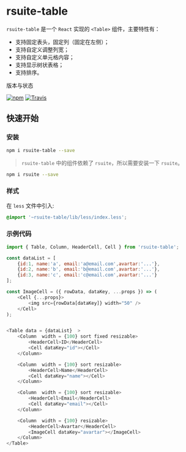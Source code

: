 # rsuite-table

`rsuite-table` 是一个 `React` 实现的 `<Table>` 组件，主要特性有：

- 支持固定表头，固定列（固定在左侧）；
- 支持自定义调整列宽；
- 支持自定义单元格内容；
- 支持显示树状表格；
- 支持排序。

版本与状态

[![npm][npm-badge]][npm] [![Travis][build-badge]][build]

## 快速开始

### 安装

```sh
npm i rsuite-table --save
```

> `rsuite-table` 中的组件依赖了 `rsuite`，所以需要安装一下 `rsuite`。

```sh
npm i rsuite --save
```

### 样式

在 `less` 文件中引入:

```css
@import '~rsuite-table/lib/less/index.less';
```


### 示例代码

```js
import { Table, Column, HeaderCell, Cell } from 'rsuite-table';

const dataList = [
    {id:1, name:'a', email:'a@email.com',avartar:'...'},
    {id:2, name:'b', email:'b@email.com',avartar:'...'},
    {id:3, name:'c', email:'c@email.com',avartar:'...'}
];

const ImageCell = ({ rowData, dataKey, ...props }) => (
    <Cell {...props}>
        <img src={rowData[dataKey]} width="50" />
    </Cell>
);


<Table data = {dataList}  >
    <Column  width = {100} sort fixed resizable>
        <HeaderCell>ID</HeaderCell>
        <Cell dataKey="id"></Cell>
    </Column>

    <Column  width = {100} sort resizable>
        <HeaderCell>Name</HeaderCell>
        <Cell dataKey="name"></Cell>
    </Column>

    <Column  width = {100} sort resizable>
        <HeaderCell>Email</HeaderCell>
        <Cell dataKey="email"></Cell>
    </Column>

    <Column  width = {100} resizable>
        <HeaderCell>Avartar</HeaderCell>
        <ImageCell dataKey="avartar"></ImageCell>
    </Column>
</Table>
```



[npm-badge]: https://img.shields.io/npm/v/rsuite-table/version2.x.svg?style=flat-square
[npm]: https://www.npmjs.com/package/rsuite-table


[npm-beta-badge]: https://img.shields.io/npm/v/rsuite-table/beta.svg?style=flat-square
[npm-beta]: https://www.npmjs.com/package/rsuite-table

[build-badge]: https://img.shields.io/badge/build-passing-green.svg?style=flat-square
[build]: https://travis-ci.org/rsuite/rsuite-table

[coverage-badge]: https://img.shields.io/coveralls/rsuite/rsuite-table.svg?style=flat-square
[coverage]: https://coveralls.io/github/rsuite/rsuite-table
